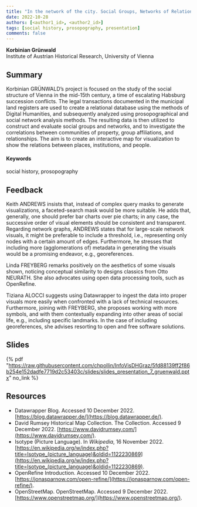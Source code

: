 ```yaml
---
title: "In the network of the city. Social Groups, Networks of Relations and Interactions in Late Medieval Vienna (1448-1466)" 
date: 2022-10-28
authors: [<author1_id>, <author2_id>]
tags: [social history, prosopography, presentation]
comments: false
---
```


**Korbinian Grünwald**\
Institute of Austrian Historical Research, University of Vienna

## Summary

Korbinian GRÜNWALD’s project is focused on the study of the social structure of Vienna in the mid-15th century, a time of escalating Habsburg succession conflicts. The legal transactions documented in the municipal land registers are used to create a relational database using the methods of Digital Humanities, and subsequently analyzed using prosopographical and social network analysis methods. The resulting data is then utilized to construct and evaluate social groups and networks, and to investigate the correlations between communities of property, group affiliations, and relationships. The aim is to create an interactive map for visualization to show the relations between places, institutions, and people.

#### Keywords

social history, prosopography

## Feedback

Keith ANDREWS insists that, instead of complex query masks to generate visualizations, a faceted-search mask would be more suitable. He adds that, generally, one should prefer bar charts over pie charts; in any case, the successive order of visual elements should be consistent and transparent. Regarding network graphs, ANDREWS states that for large-scale network visuals, it might be preferable to include a threshold, i.e., representing only nodes with a certain amount of edges. Furthermore, he stresses that including more (agglomerations of) metadata in generating the visuals would be a promising endeavor, e.g., georeferences.

Linda FREYBERG remarks positively on the aesthetics of some visuals shown, noticing conceptual similarity to designs classics from Otto NEURATH. She also advocates using open data processing tools, such as OpenRefine.

Tiziana ALOCCI suggests using Datawrapper to ingest the data into proper visuals more easily when confronted with a lack of technical resources. Furthermore, joining with FREYBERG, she proposes working with more symbols, and with them contextually expanding into other areas of social life, e.g., including specific landmarks. In the case of including georeferences, she advises resorting to open and free software solutions.

## Slides

{% pdf "https://raw.githubusercontent.com/chpollin/InfoVisDHGraz/5fd88139ff2f86b254e152dadfe7719d2c53403c/slides/slides_presentation_7_gruenwald.pptx" no_link %}

## Resources

* Datawrapper Blog. Accessed 10 December 2022. [https://blog.datawrapper.de/](https://blog.datawrapper.de/).
* David Rumsey Historical Map Collection. The Collection. Accessed 9 December 2022. [https://www.davidrumsey.com/](https://www.davidrumsey.com/).
* Isotype (Picture Language). In _Wikipedia_, 16 November 2022. [https://en.wikipedia.org/w/index.php?title=Isotype_(picture_language)&oldid=1122230869](https://en.wikipedia.org/w/index.php?title=Isotype_(picture_language)&oldid=1122230869).
* OpenRefine Introduction. Accessed 10 December 2022. [https://jonasparnow.com/open-refine/](https://jonasparnow.com/open-refine/).
* OpenStreetMap. OpenStreetMap. Accessed 9 December 2022. [https://www.openstreetmap.org/](https://www.openstreetmap.org/).